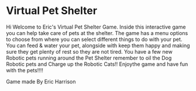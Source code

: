 # Virtual Pet Shelter

Hi Welcome to Eric's Virtual Pet Shelter Game. 
Inside this interactive game you can help take care of pets at the shelter. The game has a menu options to choose from where you can select different things to do with your pet. You can feed & water your pet, alongside with keep them happy and making sure they get plenty of rest so they are not tired. You have a few new Robotic pets running around the Pet Shelter remember to oil the Dog Robotic pets and Charge up the Robotic Cats!! Enjoythe game and have fun with the pets!!!!

Game made By Eric Harrison 

